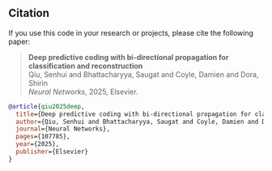## Citation

If you use this code in your research or projects, please cite the following paper:

> **Deep predictive coding with bi-directional propagation for classification and reconstruction**  
> Qiu, Senhui and Bhattacharyya, Saugat and Coyle, Damien and Dora, Shirin  
> *Neural Networks*, 2025, Elsevier.

```bibtex
@article{qiu2025deep,
  title={Deep predictive coding with bi-directional propagation for classification and reconstruction},
  author={Qiu, Senhui and Bhattacharyya, Saugat and Coyle, Damien and Dora, Shirin},
  journal={Neural Networks},
  pages={107785},
  year={2025},
  publisher={Elsevier}
}
